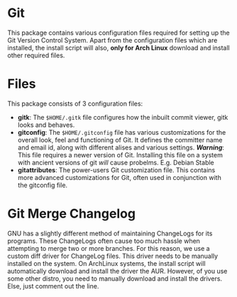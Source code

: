 Git
===

This package contains various configuration files required for setting up the
Git Version Control System. Apart from the configuration files which are
installed, the install script will also, **only for Arch Linux** download
and install other required files.

Files
=====

This package consists of 3 configuration files:

  * **gitk**: The `$HOME/.gitk` file configures how the inbuilt commit viewer,
gitk looks and behaves.
  * **gitconfig**: The `$HOME/.gitconfig` file has various customizations for
the overall look, feel and functioning of Git. It defines the committer name
and email id, along with different alises and various settings. **_Warning_**:
This file requires a newer version of Git. Installing this file on a system
with ancient versions of git *will* cause probelms. E.g. Debian Stable
  * **gitattributes**: The power-users Git customization file. This contains
more advanced customizations for Git, often used in conjunction with the
gitconfig file.

Git Merge Changelog
===================

GNU has a slightly different method of maintaining ChangeLogs for its programs.
These ChangeLogs often cause too much hassle when attempting to merge two
or more branches. For this reason, we use a custom diff driver for ChangeLog
files. This driver needs to be manually installed on the system. On ArchLinux
systems, the install script will automatically download and install the driver
the AUR. However, of you use some other distro, you need to manually download
and install the drivers. Else, just comment out the line.
